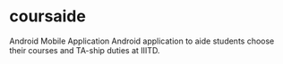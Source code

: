 # coursaide
Android Mobile Application
Android application to aide students choose their courses and TA-ship duties at IIITD.
